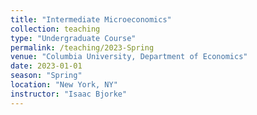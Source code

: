 ```yaml
---
title: "Intermediate Microeconomics"
collection: teaching
type: "Undergraduate Course"
permalink: /teaching/2023-Spring
venue: "Columbia University, Department of Economics"
date: 2023-01-01
season: "Spring"
location: "New York, NY"
instructor: "Isaac Bjorke" 
---
```

